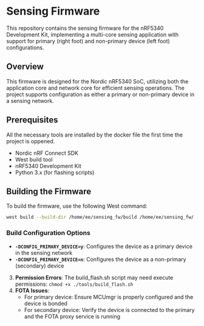 # Sensing Firmware

This repository contains the sensing firmware for the nRF5340 Development Kit, implementing a multi-core sensing application with support for primary (right foot) and non-primary device (left foot) configurations.

## Overview

This firmware is designed for the Nordic nRF5340 SoC, utilizing both the application core and network core for efficient sensing operations. The project supports configuration as either a primary or non-primary device in a sensing network.

## Prerequisites

All the necessary tools are installed by the docker file the first time the project is oppened.

- Nordic nRF Connect SDK
- West build tool
- nRF5340 Development Kit
- Python 3.x (for flashing scripts)

## Building the Firmware

To build the firmware, use the following West command:

```bash
west build --build-dir /home/ee/sensing_fw/build /home/ee/sensing_fw/ --board nrf5340dk/nrf5340/cpuapp --sysbuild -- -DCONFIG_PRIMARY_DEVICE=y
```

### Build Configuration Options

- **`-DCONFIG_PRIMARY_DEVICE=y`**: Configures the device as a primary device in the sensing network
- **`-DCONFIG_PRIMARY_DEVICE=n`**: Configures the device as a non-primary (secondary) device


3. **Permission Errors**: The build_flash.sh script may need execute permissions: `chmod +x ./tools/build_flash.sh`
4. **FOTA Issues**: 
   - For primary device: Ensure MCUmgr is properly configured and the device is bonded
   - For secondary device: Verify the device is connected to the primary and the FOTA proxy service is running
